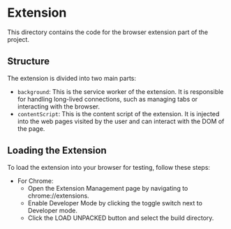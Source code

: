 # Extension

This directory contains the code for the browser extension part of the project.

## Structure

The extension is divided into two main parts:

- `background`: This is the service worker of the extension. It is responsible for handling long-lived connections, such as managing tabs or interacting with the browser.
- `contentScript`: This is the content script of the extension. It is injected into the web pages visited by the user and can interact with the DOM of the page.

## Loading the Extension
To load the extension into your browser for testing, follow these steps:  

- For Chrome:  
  - Open the Extension Management page by navigating to chrome://extensions.
  - Enable Developer Mode by clicking the toggle switch next to Developer mode.
  - Click the LOAD UNPACKED button and select the build directory.
